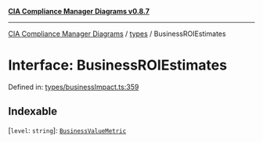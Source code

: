 [**CIA Compliance Manager Diagrams v0.8.7**](../../README.md)

***

[CIA Compliance Manager Diagrams](../../modules.md) / [types](../README.md) / BusinessROIEstimates

# Interface: BusinessROIEstimates

Defined in: [types/businessImpact.ts:359](https://github.com/Hack23/cia-compliance-manager/blob/c1b03266cad85c2f58531e3fd0aea147fa649ae0/src/types/businessImpact.ts#L359)

## Indexable

\[`level`: `string`\]: [`BusinessValueMetric`](BusinessValueMetric.md)
